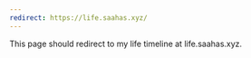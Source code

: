 ```yaml
---
redirect: https://life.saahas.xyz/
---
```

This page should redirect to my life timeline at life.saahas.xyz.

